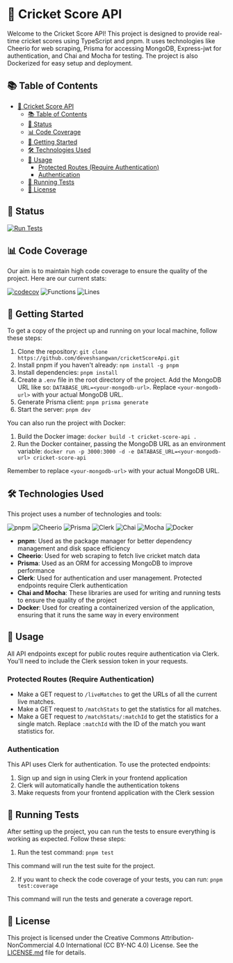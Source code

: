 # 🏏 Cricket Score API

Welcome to the Cricket Score API! This project is designed to provide real-time cricket scores using TypeScript and pnpm. It uses technologies like Cheerio for web scraping, Prisma for accessing MongoDB, Express-jwt for authentication, and Chai and Mocha for testing. The project is also Dockerized for easy setup and deployment.

## 📚 Table of Contents

- [🏏 Cricket Score API](#-cricket-score-api)
  - [📚 Table of Contents](#-table-of-contents)
  - [🚀 Status](#-status)
  - [📊 Code Coverage](#-code-coverage)
  - [🚀 Getting Started](#-getting-started)
  - [🛠️ Technologies Used](#️-technologies-used)
  - [📝 Usage](#-usage)
    - [Protected Routes (Require Authentication)](#protected-routes-require-authentication)
    - [Authentication](#authentication)
  - [🧪 Running Tests](#-running-tests)
  - [📜 License](#-license)

## 🚀 Status

[![Run Tests](https://github.com/deveshsangwan/cricketScoreApi/actions/workflows/test.yml/badge.svg)](https://github.com/deveshsangwan/cricketScoreApi/actions/workflows/test.yml)

## 📊 Code Coverage

Our aim is to maintain high code coverage to ensure the quality of the project. Here are our current stats:

[![codecov](https://codecov.io/gh/deveshsangwan/cricketScoreApi/graph/badge.svg?token=A3JMLLNTG4)](https://codecov.io/gh/deveshsangwan/cricketScoreApi)
![Functions](https://img.shields.io/badge/functions-97.67%25-brightgreen.svg?style=flat)
![Lines](https://img.shields.io/badge/lines-93.13%25-brightgreen.svg?style=flat)

## 🚀 Getting Started

To get a copy of the project up and running on your local machine, follow these steps:

1. Clone the repository: `git clone https://github.com/deveshsangwan/cricketScoreApi.git`
2. Install pnpm if you haven't already: `npm install -g pnpm`
3. Install dependencies: `pnpm install`
4. Create a `.env` file in the root directory of the project. Add the MongoDB URL like so: `DATABASE_URL=<your-mongodb-url>`. Replace `<your-mongodb-url>` with your actual MongoDB URL.
5. Generate Prisma client: `pnpm prisma generate`
6. Start the server: `pnpm dev`

You can also run the project with Docker:

1. Build the Docker image: `docker build -t cricket-score-api .`
2. Run the Docker container, passing the MongoDB URL as an environment variable: `docker run -p 3000:3000 -d -e DATABASE_URL=<your-mongodb-url> cricket-score-api`

Remember to replace `<your-mongodb-url>` with your actual MongoDB URL.


## 🛠️ Technologies Used

This project uses a number of technologies and tools:

![pnpm](https://img.shields.io/badge/pnpm-F69220?style=for-the-badge&logo=pnpm&logoColor=white)
![Cheerio](https://img.shields.io/badge/Cheerio-E85A4F?style=for-the-badge&logo=javascript&logoColor=white)
![Prisma](https://img.shields.io/badge/Prisma-2D3748?style=for-the-badge&logo=prisma&logoColor=white)
![Clerk](https://img.shields.io/badge/Clerk-6C47FF?style=for-the-badge&logo=clerk&logoColor=white)
![Chai](https://img.shields.io/badge/Chai-A30701?style=for-the-badge&logo=chai&logoColor=white)
![Mocha](https://img.shields.io/badge/Mocha-8D6748?style=for-the-badge&logo=mocha&logoColor=white)
![Docker](https://img.shields.io/badge/Docker-2496ED?style=for-the-badge&logo=docker&logoColor=white)

- **pnpm**: Used as the package manager for better dependency management and disk space efficiency
- **Cheerio**: Used for web scraping to fetch live cricket match data
- **Prisma**: Used as an ORM for accessing MongoDB to improve performance
- **Clerk**: Used for authentication and user management. Protected endpoints require Clerk authentication
- **Chai and Mocha**: These libraries are used for writing and running tests to ensure the quality of the project
- **Docker**: Used for creating a containerized version of the application, ensuring that it runs the same way in every environment

## 📝 Usage

All API endpoints except for public routes require authentication via Clerk. You'll need to include the Clerk session token in your requests.

### Protected Routes (Require Authentication)
- Make a GET request to `/liveMatches` to get the URLs of all the current live matches.
- Make a GET request to `/matchStats` to get the statistics for all matches.
- Make a GET request to `/matchStats/:matchId` to get the statistics for a single match. Replace `:matchId` with the ID of the match you want statistics for.

### Authentication
This API uses Clerk for authentication. To use the protected endpoints:

1. Sign up and sign in using Clerk in your frontend application
2. Clerk will automatically handle the authentication tokens
3. Make requests from your frontend application with the Clerk session

## 🧪 Running Tests

After setting up the project, you can run the tests to ensure everything is working as expected. Follow these steps:

1. Run the test command: `pnpm test`

This command will run the test suite for the project.

2. If you want to check the code coverage of your tests, you can run: `pnpm test:coverage`

This command will run the tests and generate a coverage report.

## 📜 License

This project is licensed under the Creative Commons Attribution-NonCommercial 4.0 International (CC BY-NC 4.0) License. See the [LICENSE.md](LICENSE.md) file for details.